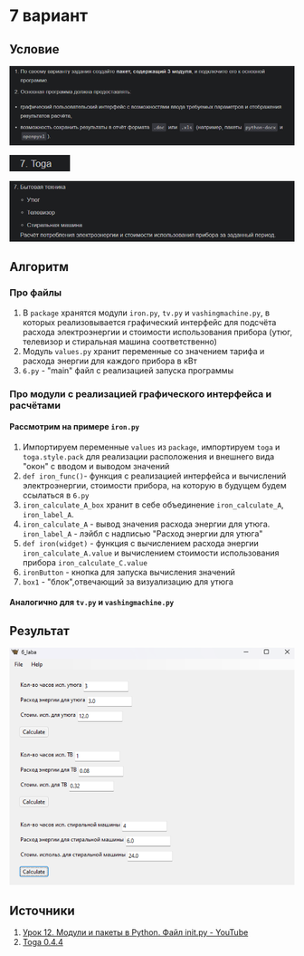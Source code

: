 # 7 вариант
## Условие
![alt text](image.png)

![alt text](image-1.png)

![alt text](image-2.png)
## Алгоритм
### Про файлы
1. В `package` хранятся модули `iron.py`, `tv.py` и `vashingmachine.py`, в которых реализовывается графический интерфейс для подсчёта расхода электроэнергии и стоимости использования прибора (утюг, телевизор и стиральная машина соответственно)
2. Модуль `values.py` хранит переменные со значением тарифа и расхода энергии для каждого прибора в кВт
3. `6.py` - "main" файл с реализацией запуска программы
### Про модули с реализацией графического интерфейса и расчётами
#### Рассмотрим на примере `iron.py`
1. Импортируем переменные `values` из `package`, импортируем `toga` и `toga.style.pack` для реализации расположения и внешнего вида "окон" с вводом и выводом значений
2. `def iron_func()`- функция с реализацией интерфейса и вычислений электроэнергии, стоимости прибора, на которую в будущем будем ссылаться в `6.py`
3. `iron_calculate_A_box` хранит в себе объединение `iron_calculate_A`, `iron_label_A`.   
4. `iron_calculate_A` - вывод значения расхода энергии для утюга.
`iron_label_A` - лэйбл с надписью "Расход энергии для утюга"
5. `def iron(widget)` - функция с вычислением расхода энергии `iron_calculate_A.value` и вычислением стоимости использования прибора `iron_calculate_C.value`
6. `ironButton` - кнопка для запуска вычисления значений
7. `box1` - "блок",отвечающий за визуализацию для утюга
#### Аналогично для `tv.py` и `vashingmachine.py`
## Результат
![alt text](image-3.png)
## Источники
1. [Урок 12. Модули и пакеты в Python. Файл init.py - YouTube](https://www.youtube.com/watch?v=eVOKYq-ztN8&t=1s)
2. [Toga 0.4.4](https://toga.readthedocs.io/en/stable/index.html)